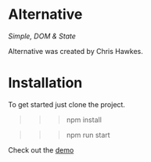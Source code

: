# Alternative

_Simple, DOM & State_

Alternative was created by Chris Hawkes.

# Installation

To get started just clone the project.

>>>npm install

>>>npm run start

Check out the [demo](http://alternativejs.com/)